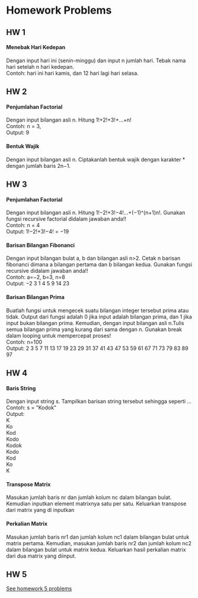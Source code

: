 # Homework Problems

## HW 1
<h4>Menebak Hari Kedepan </h4>
<p>Dengan input hari ini (senin-minggu) dan input n jumlah hari. Tebak
nama hari setelah n hari kedepan. <br> 
Contoh: hari ini hari kamis, dan 12 hari lagi hari selasa.</p>

## HW 2
<h4>Penjumlahan Factorial</h4>
<p>Dengan input bilangan asli n. Hitung 1!+2!+3!+...+n! <br>
Contoh: n = 3, <br>
Output: 9</p>

<h4>Bentuk Wajik</h4>
<p>Dengan input bilangan asli n. Ciptakanlah bentuk wajik dengan karakter * dengan jumlah baris 2n−1.</p>

## HW 3
<h4>Penjumlahan Factorial</h4>
<p>Dengan input bilangan asli n. Hitung 1!−2!+3!−4!...+(−1)^(n+1)n!. Gunakan fungsi recursive factorial didalam jawaban anda!! <br>
Contoh: n = 4 <br>
Output: 1!−2!+3!−4! = −19 </p>

<h4>Barisan Bilangan Fibonanci</h4>
<p>Dengan input bilangan bulat a, b dan bilangan asli n>2. Cetak n barisan  fibonanci dimana a bilangan pertama dan b bilangan kedua. Gunakan fungsi recursive didalam jawaban anda!! <br>
Contoh: a=−2, b=3, n=8 <br>
Output: −2 3 1 4 5 9 14 23</p>

<h4>Barisan Bilangan Prima</h4>
<p>Buatlah fungsi untuk mengecek suatu bilangan integer tersebut prima atau tidak. Output dari fungsi adalah 0 jika input adalah bilangan prima, dan 1 jika input bukan bilangan prima. Kemudian, dengan input bilangan asli n.Tulis semua bilangan prima yang kurang dari sama dengan n. Gunakan break dalam looping untuk mempercepat proses! <br>
Contoh: n=100 <br>
Output: 2 3 5 7 11 13 17 19 23 29 31 37 41 43 47 53 59 61 67 71 73 79 83 89 97</p>

## HW 4
<h4>Baris String</h4>
<p>Dengan input string s. Tampilkan barisan string tersebut sehingga seperti ... <br>
Contoh: s = ”Kodok” <br>
Output: <br>
K <br>
Ko <br>
Kod <br>
Kodo <br>
Kodok <br>
Kodo <br>
Kod <br>
Ko <br>
K</p>

<h4>Transpose Matrix</h4>
<p>Masukan jumlah baris nr dan jumlah kolum nc dalam bilangan bulat. Kemudian inputkan element matrixnya satu per satu. Keluarkan transpose dari matrix yang di inputkan</p>

<h4>Perkalian Matrix</h4>
<p>Masukan jumlah baris nr1 dan jumlah kolum nc1 dalam bilangan bulat untuk matrix pertama. Kemudian, masukan jumlah baris nr2 dan jumlah kolum nc2 dalam bilangan bulat untuk matrix kedua. Keluarkan hasil perkalian matrix dari dua matrix yang diinput.</p>

## HW 5
[See homework 5 problems](/Homework/HW5/HW5-Problems.pdf)
